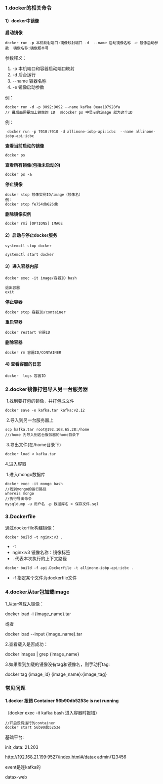 ### 1.docker的相关命令

#### 1）docker中镜像

**启动镜像**

```
docker run -p 本机映射端口:镜像映射端口 -d  --name 启动镜像名称 -e 镜像启动参数  镜像名称:镜像版本号
```

   参数释义：

1.    -p  本机端口和容器启动端口映射
2.    -d  后台运行
3.   --name  容器名称
4.   -e  镜像启动参数 

例：

```
docker run -d -p 9092:9092 --name kafka 0eaa187928fa
// 最后面需要加上镜像的 ID  则docker ps 中显示的image 就为这个ID
```

例：

```
 docker run -p 7010:7010 -d allinone-iobp-api:icbc  --name allinone-iobp-api:icbc 
```



**查看当前启动的镜像**

```
docker ps
```

**查看所有镜像(包括未启动的)**

```
docker ps -a
```



**停止镜像**

```
docker stop 镜像实例ID/image（镜像名）
例：
docker stop fe754db626db
```

**删除镜像实例**

```
docker rmi [OPTIONS] IMAGE 
```



#### 2）启动与停止docker服务

```
systemctl stop docker

systemctl start docker
```

#### 3）进入容器内部

```
docker exec -it image/容器ID bash

退出容器
exit
```

**停止容器**

```
docker stop 容器ID/container
```

**重启容器**

```
docker restart 容器ID
```

**删除容器**

```
docker rm 容器ID/CONTAINER
```



#### 4) 查看容器的日志

```
docker 	logs 容器ID
```



### 2.docker镜像打包导入另一台服务器

​	1.找到要打包的镜像，并打包成文件

```
docker save -o kafka.tar kafka:v2.12
```

​	2.导入到另一台服务器上

``` 
scp kafka.tar root@192.168.65.28:/home
///home 为导入到这台服务器的home目录下
```

​	3.导出文件(在/home目录下)

```
docker load < kafka.tar
```

4.进入容器

​	1.进入mongo数据库

```
docker exec -it mongo bash
//找到mongo的运行路径
whereis mongo
//执行导出命令
mysqldump -u 用户名 -p 数据库名 > 保存文件.sql
```

### 3.Dockerfile

通过dockerfile构建镜像：

```
docker build -t nginx:v3 .
```

- -t 
- nginx:v3  镜像名称：镜像标签
- . 代表本次执行的上下文路径

```
docker build -f api.Dockerfile -t allinone-iobp-api:icbc .
```

- -f 指定某个文件为dockerfile文件

### 4.docker从tar包加载image

1.从tar包载入镜像：

docker load -i {image_name}.tar

或者

docker load --input {image_name}.tar

2.查看载入是否成功：

docker images | grep {image_name}

3.如果看到加载的镜像没有tag和镜像名，则手动打tag:

docker tag {image_id} {image_name}:{image_tag}

### 常见问题

#### 1.docker 报错 Container 56b90db5253e  is not running

（docker exec -it kafka bash 进入容器时报错）

```
//开启没有运行的container
docker start 56b90db5253e 
```

基础平台:

init_data: 21.203

http://192.168.21.199:9527/index.html#/datax admin/123456

event是连kafka的

datax-web  
